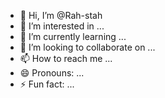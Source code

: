 - 👋 Hi, I’m @Rah-stah
- 👀 I’m interested in ...
- 🌱 I’m currently learning ...
- 💞️ I’m looking to collaborate on ...
- 📫 How to reach me ...
- 😄 Pronouns: ...
- ⚡ Fun fact: ...

<!---
Rah-stah/Rah-stah is a ✨ special ✨ repository because its `README.md` (this file) appears on your GitHub profile.
You can click the Preview link to take a look at your changes.
--->
